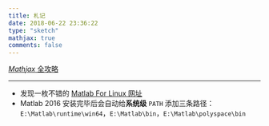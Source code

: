 ```yaml
---
title: 札记
date: 2018-06-22 23:36:22
type: "sketch"
mathjax: true
comments: false
---
```


[$Mathjax$ 全攻略](https://math.meta.stackexchange.com/questions/5020/mathjax-basic-tutorial-and-quick-reference)

--------------------------------------

- 发现一枚不错的 [Matlab For Linux 网址](https://liengsarinbt.blogspot.com/2017/11/mathworks-matlab-r2017b.html)
- Matlab 2016 安装完毕后会自动给**系统级** `PATH` 添加三条路径：
  `E:\Matlab\runtime\win64`，`E:\Matlab\bin`，`E:\Matlab\polyspace\bin`
